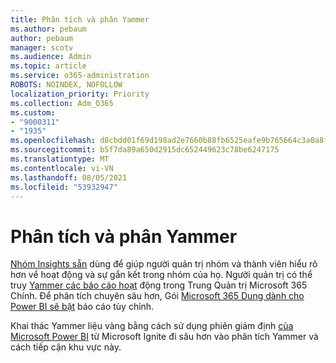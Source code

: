 ```yaml
---
title: Phân tích và phân Yammer
ms.author: pebaum
author: pebaum
manager: scotv
ms.audience: Admin
ms.topic: article
ms.service: o365-administration
ROBOTS: NOINDEX, NOFOLLOW
localization_priority: Priority
ms.collection: Adm_O365
ms.custom:
- "9000311"
- "1935"
ms.openlocfilehash: d8cbdd01f69d198ad2e7660b88fb6525eafe9b765664c3a0a8f958bb713566d1
ms.sourcegitcommit: b5f7da89a650d2915dc652449623c78be6247175
ms.translationtype: MT
ms.contentlocale: vi-VN
ms.lasthandoff: 08/05/2021
ms.locfileid: "53932947"
---
```

# <a name="analytics-and-yammer"></a>Phân tích và phân Yammer

[Nhóm Insights sẵn](https://support.office.com/article/view-group-insights-in-yammer-73f9fa6d-d442-4f25-9194-d5317c9328ab) dùng để giúp người quản trị nhóm và thành viên hiểu rõ hơn về hoạt động và sự gắn kết trong nhóm của họ. Người quản trị có thể truy [Yammer các báo cáo hoạt](https://docs.microsoft.com/microsoft-365/admin/activity-reports/yammer-activity-report) động trong Trung Quản trị Microsoft 365 Chính. Để phân tích chuyên sâu hơn, Gói [Microsoft 365 Dung dành cho Power BI sẽ bật](https://docs.microsoft.com/microsoft-365/admin/usage-analytics/enable-usage-analytics) báo cáo tùy chỉnh.

Khai thác Yammer liệu vàng bằng cách sử dụng phiên giám định [của Microsoft Power BI](https://aka.ms/MiningYammerDataIgnite2017) từ Microsoft Ignite đi sâu hơn vào phân tích Yammer và cách tiếp cận khu vực này.
